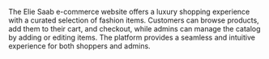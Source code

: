 The Elie Saab e-commerce website offers a luxury shopping experience with a curated selection of fashion items. Customers can browse products, add them to their cart, and checkout, while admins can manage the catalog by adding or editing items. The platform provides a seamless and intuitive experience for both shoppers and admins.







